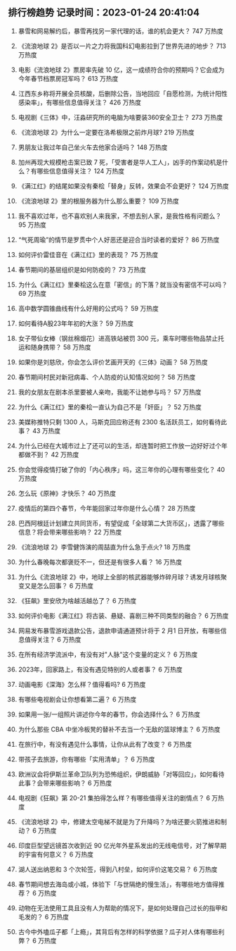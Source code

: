 
## 排行榜趋势 记录时间：2023-01-24 20:41:04
  
  1. 暴雪和网易解约后，暴雪再找另一家代理的话，谁的机会更大？ 747 万热度
    
  2. 《流浪地球 2》是否以一片之力将我国科幻电影拉到了世界先进的地步？ 713 万热度
    
  3. 电影《流浪地球 2》票房率先破 10 亿，这一成绩符合你的预期吗？它会成为今年春节档票房冠军吗？ 613 万热度
    
  4. 江西东乡称将开展全员核酸，后删除公告，当地回应「自愿检测，为统计阳性感染率」，有哪些信息值得关注？ 426 万热度
    
  5. 电视剧《三体》中，汪淼研究所的电脑为啥要装360安全卫士？ 273 万热度
    
  6. 《流浪地球 2》为什么一定要在洛希极限之前炸月球? 219 万热度
    
  7. 男朋友让我过年自己坐火车去他家合适吗？ 148 万热度
    
  8. 加州再现大规模枪击案已致 7 死，「受害者是华人工人」，凶手的作案动机是什么？有哪些信息值得关注？ 124 万热度
    
  9. 《满江红》的结尾如果没有秦桧「替身」反转，效果会不会更好？ 124 万热度
    
  10. 《流浪地球 2》里的根服务器为什么那么重要？ 109 万热度
    
  11. 我不喜欢过年，也不喜欢别人来我家，不想去别人家，是我性格有问题么？ 95 万热度
    
  12. “气死周瑜”的情节是罗贯中个人好恶还是迎合当时读者的爱好？ 86 万热度
    
  13. 如何评价雷佳音在《满江红》里的表现？ 75 万热度
    
  14. 春节期间的基层组织是如何防疫的？ 73 万热度
    
  15. 为什么《满江红》里秦桧这么在意「密信」的下落？就当没有密信不可以吗？ 69 万热度
    
  16. 高中数学圆锥曲线有什么好用的公式吗？ 59 万热度
    
  17. 如何看待A股23年年初的大涨？ 59 万热度
    
  18. 女子带仙女棒（钢丝棉烟花）进高铁站被罚 300 元，乘车时哪些物品禁止托运和随身携带？ 58 万热度
    
  19. 如果你是刘慈欣，你会怎么评价艺画开天的《三体》动画？ 58 万热度
    
  20. 春节期间村民对新冠病毒、个人防疫的认知情况如何？ 58 万热度
    
  21. 我的女朋友在剧本杀里要被人亲吻，我能不让她参与吗？ 57 万热度
    
  22. 为什么《满江红》里的秦桧一直认为自己不是「奸臣」？ 52 万热度
    
  23. 美媒称推特只剩 1300 人，马斯克回应称还有 2300 名活跃员工，如何看待此事？ 43 万热度
    
  24. 为什么已经在大城市过上了还可以的生活，却连暂时把工作放一边好好过个年都做不到？ 42 万热度
    
  25. 你会觉得疫情打破了你的「内心秩序」吗，这三年你的心理有哪些变化？ 40 万热度
    
  26. 怎么玩《原神》才快乐？ 40 万热度
    
  27. 疫情后的第四个春节，今年能回家过年你是什么心情？ 28 万热度
    
  28. 巴西阿根廷计划建立共同货币，有望促成「全球第二大货币区」，透露了哪些信息？将会带来哪些影响？ 22 万热度
    
  29. 《流浪地球 2》李雪健饰演的周喆直为什么急于点火? 18 万热度
    
  30. 为什么春晚每次都褒贬不一，但还是有很多人看？ 16 万热度
    
  31. 为什么《流浪地球 2》中，地球上全部的核武器能够炸碎月球？诱发月球核聚变又是怎么回事？ 6 万热度
    
  32. 《狂飙》里安欣为啥越活越怂了？ 6 万热度
    
  33. 如何评价电影《满江红》将古装、悬疑、喜剧三种不同类型的融合？ 6 万热度
    
  34. 网易发布暴雪游戏退款公告，退款申请通道预计将于 2 月1 日开放，有哪些信息值得关注？ 6 万热度
    
  35. 在所有经济学流派中，有没有对"人脉"这个变量的定义？ 6 万热度
    
  36. 2023年，回家路上，有没有遇见特别的人或者事？ 6 万热度
    
  37. 动画电影《深海》怎么样？值得看吗? 6 万热度
    
  38. 有哪些电视剧会让你想看第二遍？ 6 万热度
    
  39. 如果用一张/一组照片讲述你今年的春节，你会选择什么？ 6 万热度
    
  40. 为什么那些 CBA 中坐冷板凳的替补不去当一个无敌的篮球博主？ 6 万热度
    
  41. 在旅行中，有没有遇见什么事情，让你从此有了改变？ 6 万热度
    
  42. 带孩子去旅游，你有哪些「实用清单」？ 6 万热度
    
  43. 欧洲议会将伊斯兰革命卫队列为恐怖组织，伊朗威胁「对等回应」，如何看待此事？会带来哪些影响？ 6 万热度
    
  44. 电视剧《狂飙》第 20-21 集拍得怎么样？有哪些值得关注的剧情点？ 6 万热度
    
  45. 《流浪地球 2》中，修建太空电梯不就是为了升降吗？为啥还要火箭推进和制动？ 6 万热度
    
  46. 印度巨型望远镜首次收到近 90 亿光年外星系发出的无线电信号，对了解早期的宇宙有何意义？ 6 万热度
    
  47. 湖人送出纳恩和 3 个次轮签，得到八村垒，如何评价这笔交易？ 6 万热度
    
  48. 春节期间想去海岛或小城，体验下「与世隔绝的慢生活」，有哪些地方值得推荐？ 6 万热度
    
  49. 动物在无法使用工具且没有人为帮助的情况下，是如何处理自己过长的指甲和毛发的？ 6 万热度
    
  50. 古今中外嗑瓜子都「上瘾」，其背后有怎样的科学依据？瓜子对人体有哪些利弊？ 6 万热度
    